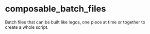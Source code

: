 # composable_batch_files

Batch files that can be built like legos, one piece at time or together to create a whole script.
